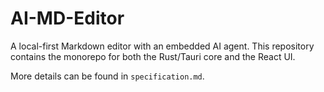 # AI-MD-Editor

A local-first Markdown editor with an embedded AI agent. This repository contains the monorepo for both the Rust/Tauri core and the React UI.

More details can be found in `specification.md`.

